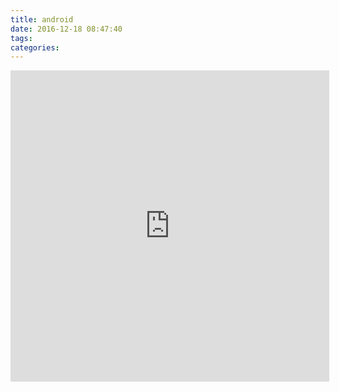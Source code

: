 ```yaml
---
title: android
date: 2016-12-18 08:47:40
tags:
categories:
---
```


<iframe height=498 width=510 src='http://player.youku.com/embed/XMTg2MDEyMzQxMg==' frameborder=0 'allowfullscreen'></iframe>
